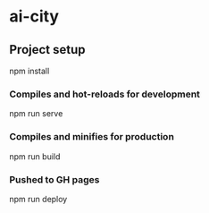 # ai-city

## Project setup
npm install

### Compiles and hot-reloads for development
npm run serve

### Compiles and minifies for production
npm run build

### Pushed to GH pages
npm run deploy 

